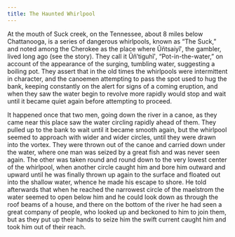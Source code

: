 ```yaml
---
title: The Haunted Whirlpool
---
```


At the mouth of Suck creek, on the Tennessee, about 8 miles below Chattanooga, is a series of dangerous whirlpools, known as “The Suck,” and noted among the Cherokee as the place where Ûñtsaiyĭ′, the gambler, lived long ago (see the story). They call it Ûñ′tiguhĭ′, “Pot-in-the-water,” on account of the appearance of the surging, tumbling water, suggesting a boiling pot. They assert that in the old times the whirlpools were intermittent in character, and the canoemen attempting to pass the spot used to hug the bank, keeping constantly on the alert for signs of a coming eruption, and when they saw the water begin to revolve more rapidly would stop and wait until it became quiet again before attempting to proceed.

It happened once that two men, going down the river in a canoe, as they came near this place saw the water circling rapidly ahead of them. They pulled up to the bank to wait until it became smooth again, but the whirlpool seemed to approach with wider and wider circles, until they were drawn into the vortex. They were thrown out of the canoe and carried down under the water, where one man was seized by a great fish and was never seen again. The other was taken round and round down to the very lowest center of the whirlpool, when another circle caught him and bore him outward and upward until he was finally thrown up again to the surface and floated out into the shallow water, whence he made his escape to shore. He told afterwards that when he reached the narrowest circle of the maelstrom the water seemed to open below him and he could look down as through the roof beams of a house, and there on the bottom of the river he had seen a great company of people, who looked up and beckoned to him to join them, but as they put up their hands to seize him the swift current caught him and took him out of their reach.

